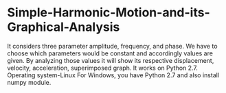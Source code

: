 # Simple-Harmonic-Motion-and-its-Graphical-Analysis
It considers three parameter amplitude, frequency, and phase. We have to choose which parameters would be constant and accordingly values are given. By analyzing those values it will show its respective displacement, velocity, acceleration, superimposed graph. It works on Python 2.7. Operating system-Linux For Windows, you have Python 2.7 and also install numpy module.
